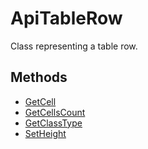 # ApiTableRow

Class representing a table row.

## Methods

- [GetCell](./Methods/GetCell.md)
- [GetCellsCount](./Methods/GetCellsCount.md)
- [GetClassType](./Methods/GetClassType.md)
- [SetHeight](./Methods/SetHeight.md)